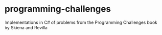 # programming-challenges
Implementations in C# of problems from the Programming Challenges book by Skiena and Revilla
